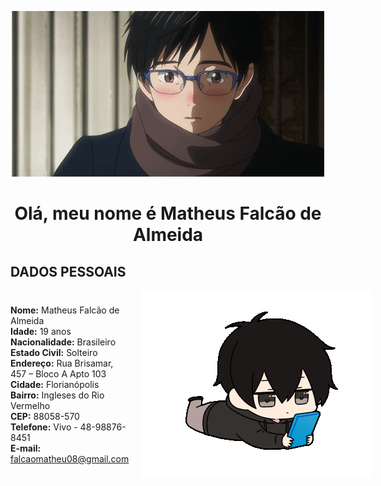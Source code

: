 <p align="center">
  <a><img src="anime2.gif" alt="Banner"></a>
</p>


<h1 align="center">Olá, meu nome é Matheus Falcão de Almeida</h1>

<h2>DADOS PESSOAIS</h2>
<div style="display: flex; align-items: center;">
  <p>
    <strong>Nome:</strong> Matheus Falcão de Almeida<br>
    <strong>Idade:</strong> 19 anos<br>
    <strong>Nacionalidade:</strong> Brasileiro<br>
    <strong>Estado Civil:</strong> Solteiro<br>
    <strong>Endereço:</strong> Rua Brisamar, 457 – Bloco A Apto 103<br>
    <strong>Cidade:</strong> Florianópolis<br>
    <strong>Bairro:</strong> Ingleses do Rio Vermelho<br>
    <strong>CEP:</strong> 88058-570<br>
    <strong>Telefone:</strong> Vivo - 48-98876-8451<br>
    <strong>E-mail:</strong> <a href="mailto:falcaomatheu08@gmail.com">falcaomatheu08@gmail.com</a>
  </p>
  <img src="anime3.gif" height="300" style="margin-left: 20px;">
</div>